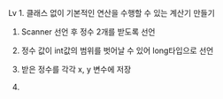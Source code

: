 Lv 1. 클래스 없이 기본적인 연산을 수행할 수 있는 계산기 만들기

1) Scanner 선언 후 정수 2개를 받도록 선언
2) 정수 값이 int값의 범위를 벗어날 수 있어 long타입으로 선언
3) 받은 정수를 각각 x, y 변수에 저장

4) 
